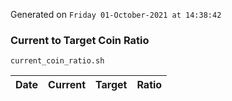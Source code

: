 Generated on `Friday 01-October-2021 at 14:38:42`

### Current to Target Coin Ratio
`current_coin_ratio.sh`

Date|Current|Target|Ratio
---|---|---|---
